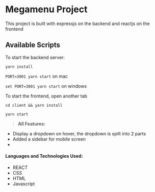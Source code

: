 # Megamenu Project

This project is built with expressjs on the backend and reactjs on the frontend

## Available Scripts

To start the backend server:

```yarn install```

```PORT=3001 yarn start``` on mac

```set PORT=3001 yarn start``` on windows


To start the frontend, open another tab

```cd client && yarn install```

```yarn start```

> **All Features:**

  - Display a dropdown on hover, the dropdown is spilt into 2 parts
  - Added a sidebar for mobile screen
  - 
#### Languages and Technologies Used:
  - REACT
  - CSS
  - HTML
  - Javascript
